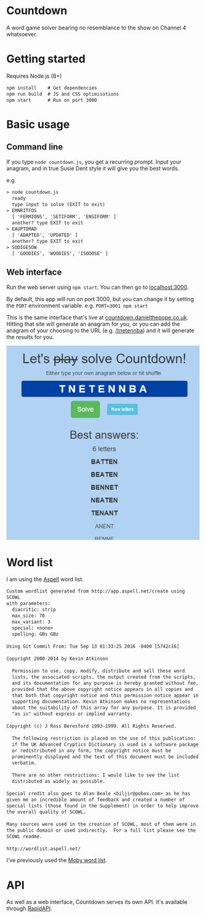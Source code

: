 # Countdown
A word game solver bearing no resemblance to the show on Channel 4 whatsoever.

# Getting started
Requires Node.js (8+)

```
npm install    # Get dependencies
npm run build  # JS and CSS optimisations
npm start      # Run on port 3000
```

# Basic usage
## Command line
If you type `node countdown.js`, you get a recurring prompt. Input your anagram, and in true Susie Dent style it will give you the best words.

e.g.
```
> node countdown.js
  ready
  type input to solve (EXIT to exit)
> EMNRITFOS
  [ 'FERMIONS', 'SETIFORM', 'ENSIFORM' ]
  another? type EXIT to exit
> EAUPTDMAD
  [ 'ADAPTED', 'UPDATED' ]
  another? type EXIT to exit
> SODIGESOW
  [ 'GOODIES', 'WOODIES', 'ISODOSE' ]
```

## Web interface
Run the web server using `npm start`. You can then go to [localhost:3000](http://localhost:3000).

By default, this app will run on port 3000, but you can change it by setting the `PORT` environment variable. e.g. `PORT=3001 npm start`

This is the same interface that's live at [countdown.danielthepope.co.uk](https://countdown.danielthepope.co.uk). Hitting that site will generate an anagram for you, or you can add the anagram of your choosing to the URL (e.g. [/tnetennba](https://countdown.danielthepope.co.uk/tnetennba)) and it will generate the results for you.

![tnetennba](resources/readme/tnetennba.png)

# Word list
I am using the [Aspell](http://wordlist.aspell.net/dicts/) word list.
```
Custom wordlist generated from http://app.aspell.net/create using SCOWL
with parameters:
  diacritic: strip
  max_size: 70
  max_variant: 3
  special: <none>
  spelling: GBs GBz

Using Git Commit From: Tue Sep 13 01:33:25 2016 -0400 [5742c16]

Copyright 2000-2014 by Kevin Atkinson

  Permission to use, copy, modify, distribute and sell these word
  lists, the associated scripts, the output created from the scripts,
  and its documentation for any purpose is hereby granted without fee,
  provided that the above copyright notice appears in all copies and
  that both that copyright notice and this permission notice appear in
  supporting documentation. Kevin Atkinson makes no representations
  about the suitability of this array for any purpose. It is provided
  "as is" without express or implied warranty.

Copyright (c) J Ross Beresford 1993-1999. All Rights Reserved.

  The following restriction is placed on the use of this publication:
  if The UK Advanced Cryptics Dictionary is used in a software package
  or redistributed in any form, the copyright notice must be
  prominently displayed and the text of this document must be included
  verbatim.

  There are no other restrictions: I would like to see the list
  distributed as widely as possible.

Special credit also goes to Alan Beale <biljir@pobox.com> as he has
given me an incredible amount of feedback and created a number of
special lists (those found in the Supplement) in order to help improve
the overall quality of SCOWL.

Many sources were used in the creation of SCOWL, most of them were in
the public domain or used indirectly.  For a full list please see the
SCOWL readme.

http://wordlist.aspell.net/
```

I've previously used the [Moby word list](http://icon.shef.ac.uk/Moby/mwords.html).

# API
As well as a web interface, Countdown serves its own API. It's available through [RapidAPI](https://rapidapi.com/danielthepope/api/countdown).
